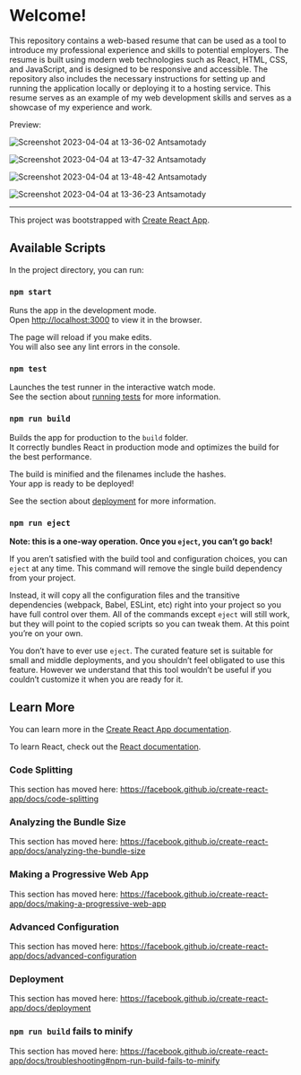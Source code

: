 # Welcome!

  This repository contains a web-based resume that can be used as a tool to introduce my professional experience and skills to potential employers. The resume is built using modern web technologies such as React, HTML, CSS, and JavaScript, and is designed to be responsive and accessible. 
The repository also includes the necessary instructions for setting up and running the application locally or deploying it to a hosting service. This resume serves as an example of my web development skills and serves as a showcase of my experience and work.

Preview:

![Screenshot 2023-04-04 at 13-36-02 Antsamotady](https://user-images.githubusercontent.com/24730063/229769056-9825a8c0-46b5-4532-aa65-1172f95979b5.png)

![Screenshot 2023-04-04 at 13-47-32 Antsamotady](https://user-images.githubusercontent.com/24730063/229769075-a2658083-8da9-4e57-8e0a-2c283b91a64e.png)

![Screenshot 2023-04-04 at 13-48-42 Antsamotady](https://user-images.githubusercontent.com/24730063/229769274-61e46ffc-f9c4-4ef0-a8a7-c3d1d526ad7b.png)

![Screenshot 2023-04-04 at 13-36-23 Antsamotady](https://user-images.githubusercontent.com/24730063/229769140-27f59927-4b72-4363-97a3-05c973925814.png)



---

This project was bootstrapped with [Create React App](https://github.com/facebook/create-react-app).

## Available Scripts

In the project directory, you can run:

### `npm start`

Runs the app in the development mode.<br />
Open [http://localhost:3000](http://localhost:3000) to view it in the browser.

The page will reload if you make edits.<br />
You will also see any lint errors in the console.

### `npm test`

Launches the test runner in the interactive watch mode.<br />
See the section about [running tests](https://facebook.github.io/create-react-app/docs/running-tests) for more information.

### `npm run build`

Builds the app for production to the `build` folder.<br />
It correctly bundles React in production mode and optimizes the build for the best performance.

The build is minified and the filenames include the hashes.<br />
Your app is ready to be deployed!

See the section about [deployment](https://facebook.github.io/create-react-app/docs/deployment) for more information.

### `npm run eject`

**Note: this is a one-way operation. Once you `eject`, you can’t go back!**

If you aren’t satisfied with the build tool and configuration choices, you can `eject` at any time. This command will remove the single build dependency from your project.

Instead, it will copy all the configuration files and the transitive dependencies (webpack, Babel, ESLint, etc) right into your project so you have full control over them. All of the commands except `eject` will still work, but they will point to the copied scripts so you can tweak them. At this point you’re on your own.

You don’t have to ever use `eject`. The curated feature set is suitable for small and middle deployments, and you shouldn’t feel obligated to use this feature. However we understand that this tool wouldn’t be useful if you couldn’t customize it when you are ready for it.

## Learn More

You can learn more in the [Create React App documentation](https://facebook.github.io/create-react-app/docs/getting-started).

To learn React, check out the [React documentation](https://reactjs.org/).

### Code Splitting

This section has moved here: https://facebook.github.io/create-react-app/docs/code-splitting

### Analyzing the Bundle Size

This section has moved here: https://facebook.github.io/create-react-app/docs/analyzing-the-bundle-size

### Making a Progressive Web App

This section has moved here: https://facebook.github.io/create-react-app/docs/making-a-progressive-web-app

### Advanced Configuration

This section has moved here: https://facebook.github.io/create-react-app/docs/advanced-configuration

### Deployment

This section has moved here: https://facebook.github.io/create-react-app/docs/deployment

### `npm run build` fails to minify

This section has moved here: https://facebook.github.io/create-react-app/docs/troubleshooting#npm-run-build-fails-to-minify

